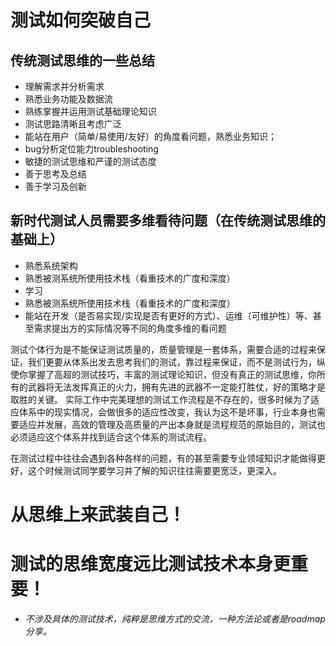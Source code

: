 # 测试如何突破自己

## 传统测试思维的一些总结
* 理解需求并分析需求
* 熟悉业务功能及数据流
* 熟练掌握并运用测试基础理论知识
* 测试思路清晰且考虑广泛
* 能站在用户（简单/易使用/友好）的角度看问题，熟悉业务知识；
* bug分析定位能力troubleshooting
* 敏捷的测试思维和严谨的测试态度
* 善于思考及总结
* 善于学习及创新

## 新时代测试人员需要多维看待问题（在传统测试思维的基础上）
* 熟悉系统架构
* 熟悉被测系统所使用技术栈（看重技术的广度和深度）
* 学习
* 熟悉被测系统所使用技术栈（看重技术的广度和深度）
* 能站在开发（是否易实现/实现是否有更好的方式）、运维（可维护性）等、甚至需求提出方的实际情况等不同的角度多维的看问题

测试个体行为是不能保证测试质量的，质量管理是一套体系，需要合适的过程来保证，我们更要从体系出发去思考我们的测试，靠过程来保证，而不是测试行为，纵使你掌握了高超的测试技巧，丰富的测试理论知识，但没有真正的测试思维，你所有的武器将无法发挥真正的火力，拥有先进的武器不一定能打胜仗，好的策略才是取胜的关键。
实际工作中完美理想的测试工作流程是不存在的，很多时候为了适应体系中的现实情况，会做很多的适应性改变，我认为这不是坏事，行业本身也需要适应并发展，高效的管理及高质量的产出本身就是流程规范的原始目的，测试也必须适应这个体系并找到适合这个体系的测试流程。

在测试过程中往往会遇到各种各样的问题，有的甚至需要专业领域知识才能做得更好，这个时候测试同学要学习并了解的知识往往需要更宽泛，更深入。

# 从思维上来武装自己！
# 测试的思维宽度远比测试技术本身更重要！

* _不涉及具体的测试技术，纯粹是思维方式的交流，一种方法论或者是roadmap分享。_


